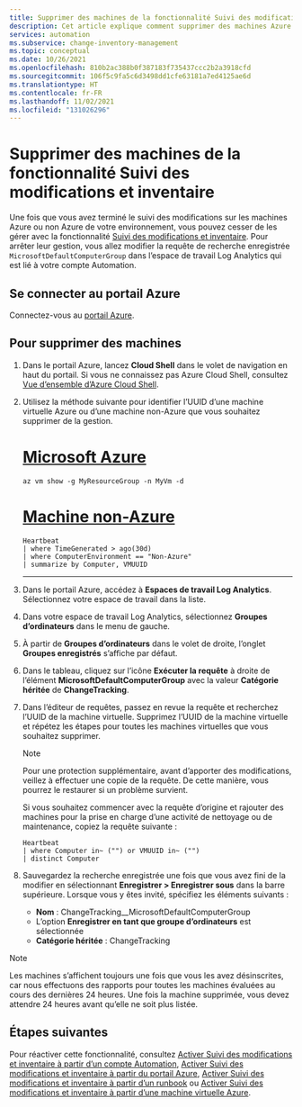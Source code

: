 ```yaml
---
title: Supprimer des machines de la fonctionnalité Suivi des modifications et inventaire d’Azure Automation
description: Cet article explique comment supprimer des machines Azure et non Azure de Suivi des modifications et inventaire.
services: automation
ms.subservice: change-inventory-management
ms.topic: conceptual
ms.date: 10/26/2021
ms.openlocfilehash: 810b2ac388b0f387183f735437ccc2b2a3918cfd
ms.sourcegitcommit: 106f5c9fa5c6d3498dd1cfe63181a7ed4125ae6d
ms.translationtype: HT
ms.contentlocale: fr-FR
ms.lasthandoff: 11/02/2021
ms.locfileid: "131026296"
---
```

# <a name="remove-machines-from-change-tracking-and-inventory"></a>Supprimer des machines de la fonctionnalité Suivi des modifications et inventaire

Une fois que vous avez terminé le suivi des modifications sur les machines Azure ou non Azure de votre environnement, vous pouvez cesser de les gérer avec la fonctionnalité [Suivi des modifications et inventaire](overview.md). Pour arrêter leur gestion, vous allez modifier la requête de recherche enregistrée `MicrosoftDefaultComputerGroup` dans l’espace de travail Log Analytics qui est lié à votre compte Automation.

## <a name="sign-into-the-azure-portal"></a>Se connecter au portail Azure

Connectez-vous au [portail Azure](https://portal.azure.com).

## <a name="to-remove-your-machines"></a>Pour supprimer des machines

1. Dans le portail Azure, lancez **Cloud Shell** dans le volet de navigation en haut du portail. Si vous ne connaissez pas Azure Cloud Shell, consultez [Vue d’ensemble d’Azure Cloud Shell](../../cloud-shell/overview.md).

2. Utilisez la méthode suivante pour identifier l’UUID d’une machine virtuelle Azure ou d’une machine non-Azure que vous souhaitez supprimer de la gestion.

   # <a name="azure-vm"></a>[Microsoft Azure](#tab/azure-vm)

   ```azurecli
   az vm show -g MyResourceGroup -n MyVm -d
   ```

   # <a name="non-azure-machine"></a>[Machine non-Azure](#tab/non-azure-machine)

   ```kusto
   Heartbeat
   | where TimeGenerated > ago(30d)
   | where ComputerEnvironment == "Non-Azure"
   | summarize by Computer, VMUUID
   ```

   ---

3. Dans le portail Azure, accédez à **Espaces de travail Log Analytics**. Sélectionnez votre espace de travail dans la liste.

4. Dans votre espace de travail Log Analytics, sélectionnez **Groupes d’ordinateurs** dans le menu de gauche.

5. À partir de **Groupes d’ordinateurs** dans le volet de droite, l’onglet **Groupes enregistrés** s’affiche par défaut.

6. Dans le tableau, cliquez sur l’icône **Exécuter la requête** à droite de l’élément **MicrosoftDefaultComputerGroup** avec la valeur **Catégorie héritée** de **ChangeTracking**.

7. Dans l’éditeur de requêtes, passez en revue la requête et recherchez l’UUID de la machine virtuelle. Supprimez l’UUID de la machine virtuelle et répétez les étapes pour toutes les machines virtuelles que vous souhaitez supprimer.

   > [!NOTE]
   > Pour une protection supplémentaire, avant d’apporter des modifications, veillez à effectuer une copie de la requête. De cette manière, vous pourrez le restaurer si un problème survient.

   Si vous souhaitez commencer avec la requête d’origine et rajouter des machines pour la prise en charge d’une activité de nettoyage ou de maintenance, copiez la requête suivante :

   ```kusto
   Heartbeat
   | where Computer in~ ("") or VMUUID in~ ("")
   | distinct Computer
   ```

8. Sauvegardez la recherche enregistrée une fois que vous avez fini de la modifier en sélectionnant **Enregistrer > Enregistrer sous** dans la barre supérieure. Lorsque vous y êtes invité, spécifiez les éléments suivants :

    * **Nom** : ChangeTracking__MicrosoftDefaultComputerGroup
    * L’option **Enregistrer en tant que groupe d’ordinateurs** est sélectionnée
    * **Catégorie héritée** : ChangeTracking

>[!NOTE]
>Les machines s’affichent toujours une fois que vous les avez désinscrites, car nous effectuons des rapports pour toutes les machines évaluées au cours des dernières 24 heures. Une fois la machine supprimée, vous devez attendre 24 heures avant qu’elle ne soit plus listée.

## <a name="next-steps"></a>Étapes suivantes

Pour réactiver cette fonctionnalité, consultez [Activer Suivi des modifications et inventaire à partir d’un compte Automation](enable-from-automation-account.md), [Activer Suivi des modifications et inventaire à partir du portail Azure](enable-from-portal.md), [Activer Suivi des modifications et inventaire à partir d’un runbook](enable-from-runbook.md) ou [Activer Suivi des modifications et inventaire à partir d’une machine virtuelle Azure](enable-from-vm.md).